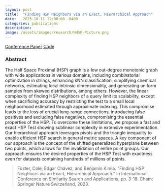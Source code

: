 ```yaml
---
layout: post
title:  "Finding HSP Neighbors via an Exact, Hierarchical Approach"
date:   2023-10-11 12:00:00 -0400
categories: publications
description: 
image: /assets/images/research/HHSP-Picture.png
---
```


<a href="https://link.springer.com/chapter/10.1007/978-3-031-46994-7_1" class="button">Conference Paper</a>
<a href="https://github.com/cole-foster/HHSP.git" class="button">Code</a>
<br>


### Abstract
The Half Space Proximal (HSP) graph is a low out-degree monotonic graph with wide applications in various domains, including combinatorial optimization in strings, enhancing kNN classification, simplifying chemical networks, estimating local intrinsic dimensionality, and generating uniform samples from skewed distributions, among others. However, the linear complexity of finding HSP neighbors of a query limit its scalability, except when sacrificing accuracy by restricting the test to a small local neighborhood estimated through approximate indexing. This compromise leads to the loss of crucial long-range connections, introducing false positives and excluding false negatives, compromising the essential properties of the HSP. To overcome these limitations, we propose a fast and exact HSP Test showing sublinear complexity in extensive experimentation. Our hierarchical approach leverages pivots and the triangle inequality to enable efficient HSP search in general metric spaces. A key component of our approach is the concept of the shifted generalized hyperplane between two points, which allows for the invalidation of entire point groups. Our approach ensures the desired properties of the HSP Test with exactness even for datasets containing hundreds of millions of points.



> Foster, Cole, Edgar Chávez, and Benjamin Kimia. "Finding HSP Neighbors via an Exact, Hierarchical Approach." In International Conference on Similarity Search and Applications, pp. 3-18. Cham: Springer Nature Switzerland, 2023.
